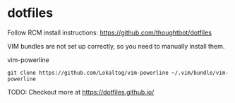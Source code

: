 # dotfiles

Follow RCM install instructions: https://github.com/thoughtbot/dotfiles

VIM bundles are not set up correctly, so you need to manually install them.

vim-powerline
```
git clone https://github.com/Lokaltog/vim-powerline ~/.vim/bundle/vim-powerline
```

TODO:
Checkout more at https://dotfiles.github.io/
